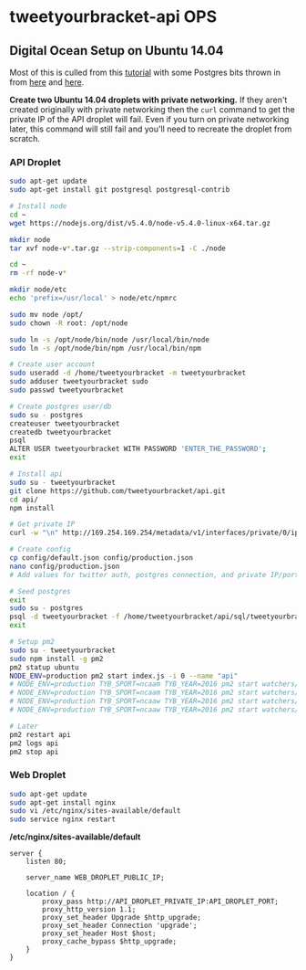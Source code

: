 tweetyourbracket-api OPS
=================

## Digital Ocean Setup on Ubuntu 14.04

Most of this is culled from this [tutorial](https://www.digitalocean.com/community/tutorials/how-to-set-up-a-node-js-application-for-production-on-ubuntu-14-04) with some Postgres bits thrown in from [here](https://www.digitalocean.com/community/tutorials/how-to-install-and-use-postgresql-on-ubuntu-14-04) and [here](https://www.digitalocean.com/community/tutorials/how-to-use-roles-and-manage-grant-permissions-in-postgresql-on-a-vps--2).

**Create two Ubuntu 14.04 droplets with private networking.** If they aren't created originally with private networking then the `curl` command to get the private IP of the API droplet will fail. Even if you turn on private networking later, this command will still fail and you'll need to recreate the droplet from scratch.

### API Droplet

```sh
sudo apt-get update
sudo apt-get install git postgresql postgresql-contrib

# Install node
cd ~
wget https://nodejs.org/dist/v5.4.0/node-v5.4.0-linux-x64.tar.gz

mkdir node
tar xvf node-v*.tar.gz --strip-components=1 -C ./node

cd ~
rm -rf node-v*

mkdir node/etc
echo 'prefix=/usr/local' > node/etc/npmrc

sudo mv node /opt/
sudo chown -R root: /opt/node

sudo ln -s /opt/node/bin/node /usr/local/bin/node
sudo ln -s /opt/node/bin/npm /usr/local/bin/npm

# Create user account
sudo useradd -d /home/tweetyourbracket -m tweetyourbracket
sudo adduser tweetyourbracket sudo
sudo passwd tweetyourbracket

# Create postgres user/db
sudo su - postgres
createuser tweetyourbracket
createdb tweetyourbracket
psql
ALTER USER tweetyourbracket WITH PASSWORD 'ENTER_THE_PASSWORD';
exit

# Install api
sudo su - tweetyourbracket
git clone https://github.com/tweetyourbracket/api.git
cd api/
npm install

# Get private IP
curl -w "\n" http://169.254.169.254/metadata/v1/interfaces/private/0/ipv4/address

# Create config
cp config/default.json config/production.json
nano config/production.json
# Add values for twitter auth, postgres connection, and private IP/port

# Seed postgres
exit
sudo su - postgres
psql -d tweetyourbracket -f /home/tweetyourbracket/api/sql/tweetyourbracket.sql
exit

# Setup pm2
sudo su - tweetyourbracket
sudo npm install -g pm2
pm2 statup ubuntu
NODE_ENV=production pm2 start index.js -i 0 --name "api"
# NODE_ENV=production TYB_SPORT=ncaam TYB_YEAR=2016 pm2 start watchers/entry.js -i 0 --name "ncaam-entries"
# NODE_ENV=production TYB_SPORT=ncaam TYB_YEAR=2016 pm2 start watchers/score.js -i 0 --name "ncaam-scores"
# NODE_ENV=production TYB_SPORT=ncaaw TYB_YEAR=2016 pm2 start watchers/entry.js -i 0 --name "ncaaw-entries"
# NODE_ENV=production TYB_SPORT=ncaaw TYB_YEAR=2016 pm2 start watchers/score.js -i 0 --name "ncaaw-scores"

# Later
pm2 restart api
pm2 logs api
pm2 stop api
```

### Web Droplet

```sh
sudo apt-get update
sudo apt-get install nginx
sudo vi /etc/nginx/sites-available/default
sudo service nginx restart
```

**/etc/nginx/sites-available/default**
```
server {
    listen 80;

    server_name WEB_DROPLET_PUBLIC_IP;

    location / {
        proxy_pass http://API_DROPLET_PRIVATE_IP:API_DROPLET_PORT;
        proxy_http_version 1.1;
        proxy_set_header Upgrade $http_upgrade;
        proxy_set_header Connection 'upgrade';
        proxy_set_header Host $host;
        proxy_cache_bypass $http_upgrade;
    }
}
```
